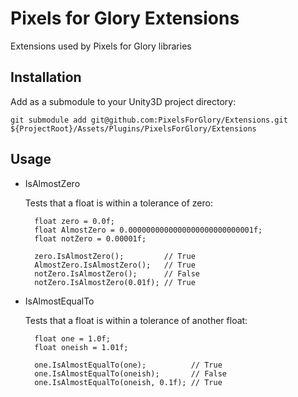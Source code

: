 # Pixels for Glory Extensions
Extensions used by Pixels for Glory libraries 

## Installation
Add as a submodule to your Unity3D project directory:

`git submodule add git@github.com:PixelsForGlory/Extensions.git ${ProjectRoot}/Assets/Plugins/PixelsForGlory/Extensions`

## Usage
- IsAlmostZero
    
    Tests that a float is within a tolerance of zero:
    
        float zero = 0.0f;
        float AlmostZero = 0.0000000000000000000000000001f;
        float notZero = 0.00001f;
      
        zero.IsAlmostZero();         // True
        AlmostZero.IsAlmostZero();   // True
        notZero.IsAlmostZero();      // False
        notZero.IsAlmostZero(0.01f); // True
    
- IsAlmostEqualTo
	
    Tests that a float is within a tolerance of another float:
	
        float one = 1.0f;
        float oneish = 1.01f;
      
        one.IsAlmostEqualTo(one);          // True
        one.IsAlmostEqualTo(oneish);       // False
        one.IsAlmostEqualTo(oneish, 0.1f); // True
      

